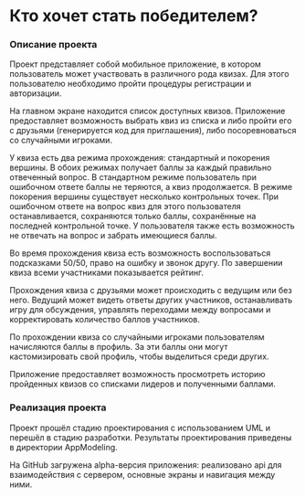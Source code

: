 # Кто хочет стать победителем?

### Описание проекта
Проект представляет собой мобильное приложение, в котором пользователь может участвовать в различного рода квизах. Для этого пользователю необходимо пройти процедуры регистрации и авторизации.

На главном экране находится список доступных квизов. Приложение предоставляет возможность выбрать квиз из списка и либо пройти его с друзьями (генерируется код для приглашения), либо посоревноваться со случайными игроками.

У квиза есть два режима прохождения: стандартный и покорения вершины. В обоих режимах получает баллы за каждый правильно отвеченный вопрос. В стандартном режиме пользователь при ошибочном ответе баллы не теряются, а квиз продолжается. В режиме покорения вершины существует несколько контрольных точек. При ошибочном ответе на вопрос квиз для этого пользователя останавливается, сохраняются только баллы, сохранённые на последней контрольной точке. У пользователя также есть возможность не отвечать на вопрос и забрать имеющиеся баллы.

Во время прохождения квиза есть возможность воспользоваться подсказками 50/50, право на ошибку и звонок другу. По завершении квиза всеми участниками показывается рейтинг.

Прохождения квиза с друзьями может происходить с ведущим или без него. Ведущий может видеть ответы других участников, останавливать игру для обсуждения, управлять переходами между вопросами и корректировать количество баллов участников.

По прохождении квиза со случайными игроками пользователям начисляются баллы в профиль. За эти баллы они могут кастомизировать свой профиль, чтобы выделиться среди других.

Приложение предоставляет возможность просмотреть историю пройденных квизов со списками лидеров и полученными баллами.

### Реализация проекта
Проект прошёл стадию проектирования с использованием UML и перешёл в стадию разработки. Результаты проектирования приведены в директории AppModeling.

На GitHub загружена alpha-версия приложения: реализовано api для взаимодействия с сервером, основные экраны и навигация между ними.

